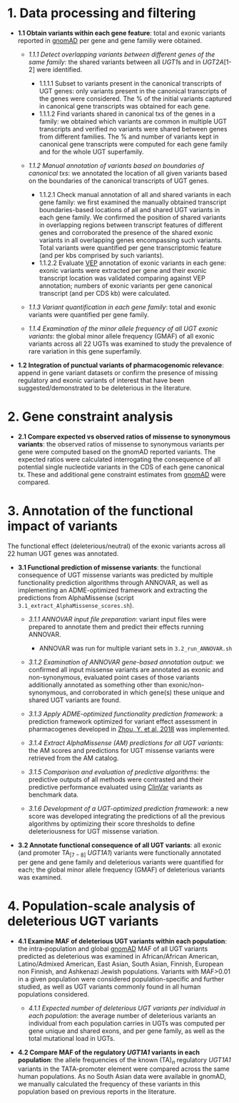 # 1. Data processing and filtering
  * **1\.1  Obtain variants within each gene feature**: total and exonic variants reported in [gnomAD](https://gnomad.broadinstitute.org/) per gene and gene familiy were obtained. 
  
    * *1\.1\.1 Detect overlapping variants between different genes of the same family*: the shared variants between all *UGT1*s and in *UGT2A*[1-2] were identified.
      *  1\.1\.1\.1 Subset to variants present in the canonical transcripts of UGT genes: only variants present in the canonical transcripts of the genes were considered. The % of the initial variants captured in canonical gene transcripts was obtained for each gene.  
      *  1\.1\.1\.2 Find variants shared in canonical txs of the genes in a family: we obtained which variants are common in multiple UGT transcripts and verified no variants were shared between genes from different families. The % and number of variants kept in canonical gene transcripts were computed for each gene family and for the whole UGT superfamily. 

    * *1\.1\.2 Manual annotation of variants based on boundaries of canonical txs*: we annotated the location of all given variants based on the boundaries of the canonical transcripts of UGT genes. 
      *  1\.1\.2\.1  Check manual annotation of all and shared variants in each gene family: we first examined the manually obtained transcript boundaries-based locations of all and shared UGT variants in each gene family. We confirmed the position of shared variants in overlapping regions between transcript features of different genes and corroborated the presence of the shared exonic variants in all overlapping genes encompassing such variants. Total variants were quantified per gene transcriptomic feature (and per kbs comprised by such variants).
      * 1\.1\.2\.2 Evaluate [VEP](https://www.ensembl.org/info/docs/tools/vep/index.html) annotation of exonic variants in each gene: exonic variants were extracted per gene and their exonic transcript location was validated comparing against VEP annotation; numbers of exonic variants per gene canonical transcript (and per CDS kb) were calculated. 
      
    * *1\.1\.3 Variant quantification in each gene family*: total and exonic variants were quantified per gene family. 
    * *1\.1\.4 Examination of the minor allele frequency of all UGT exonic variants*: the global minor allele frequency (GMAF) of all exonic variants across all 22 UGTs was examined to study the prevalence of rare variation in this gene superfamily.
    
  * **1\.2  Integration of punctual variants of pharmacogenomic relevance**: append in gene variant datasets or confirm the presence of missing regulatory and exonic variants of interest that have been suggested/demonstrated to be deleterious in the literature. 


# 2. Gene constraint analysis
  * **2\.1 Compare expected vs observed ratios of missense to synonymous variants**: the observed ratios of missense to synonymous variants per gene were computed based on the gnomAD reported variants. The expected ratios were calculated interrogating the consequence of all potential single nucleotide variants in the CDS of each gene canonical tx. These and additional gene constraint estimates from [gnomAD](https://gnomad.broadinstitute.org/) were compared. 



# 3. Annotation of the functional impact of variants
The functional effect (deleterious/neutral) of the exonic variants across all 22 human UGT genes was annotated. 

  * **3\.1  Functional prediction of missense variants**: the functional consequence of UGT missense variants was predicted by multiple functionality prediction algorithms through ANNOVAR, as well as implementing an ADME-optimized framework and extracting the predictions from AlphaMissense (script `3.1_extract_AlphaMissense_scores.sh`).
  
    * *3\.1\.1  ANNOVAR input file preparation*: variant input files were prepared to annotate them and predict their effects running ANNOVAR. 
      * ANNOVAR was run for multiple variant sets in `3.2_run_ANNOVAR.sh`
    * *3\.1\.2  Examination of ANNOVAR gene-based annotation output*: we confirmed all input missense variants are annotated as exonic and non-synonymous, evaluated point cases of those variants additionally annotated as something other than exonic/non-synonymous, and corroborated in which gene(s) these unique and shared UGT variants are found. 
    
    * *3\.1\.3  Apply ADME-optimized functionality prediction framework*: a prediction framework optimized for variant effect assessment in pharmacogenes developed in [Zhou, Y. et al, 2018](https://www.nature.com/articles/s41397-018-0044-2) was implemented.
    
    * *3\.1\.4  Extract AlphaMissense (AM) predictions for all UGT variants*: the AM scores and predictions for UGT missense variants were retrieved from the AM catalog. 
    
    * *3\.1\.5  Comparison and evaluation of predictive algorithms*: the predictive outputs of all methods were contrasted and their predictive performance evaluated using [ClinVar](https://www.ncbi.nlm.nih.gov/clinvar/) variants as benchmark data.
    
    * *3\.1\.6  Development of a UGT-optimized prediction framework*: a new score was developed integrating the predictions of all the previous algorithms by optimizing their score thresholds to define deleteriousness for UGT missense variation. 


  * **3\.2  Annotate functional consequence of all UGT variants**: all exonic (and promoter TA$_{[7-8]}$ *UGT1A1*) variants were functionally annotated per gene and gene family and deleterious variants were quantified for each; the global minor allele frequency (GMAF) of deleterious variants was examined. 
  
  
# 4. Population-scale analysis of deleterious UGT variants

  * **4\.1  Examine MAF of deleterious UGT variants within each population**: the intra-population and global [gnomAD](https://gnomad.broadinstitute.org/) MAF of all UGT variants predicted as deleterious was examined in African/African American, Latino/Admixed American, East Asian, South Asian, Finnish, European non Finnish, and Ashkenazi Jewish populations. Variants with MAF>0.01 in a given population were considered population-specific and further studied, as well as UGT variants commonly found in all human populations considered. 

    *  *4\.1\.1  Expected number of deleterious UGT variants per individual in each population*: the average number of deleterious variants an individual from each population carries in UGTs was computed per gene unique and shared exons, and per gene family, as well as the total mutational load in UGTs. 
    
* **4\.2  Compare MAF of the regulatory *UGT1A1* variants in each population**: the allele frequencies of the known (TA)$_n$ regulatory *UGT1A1* variants in the TATA-promoter element were compared across the same human populations. As no South Asian data were available in gnomAD, we manually calculated the frequency of these variants in this population based on previous reports in the literature. 







